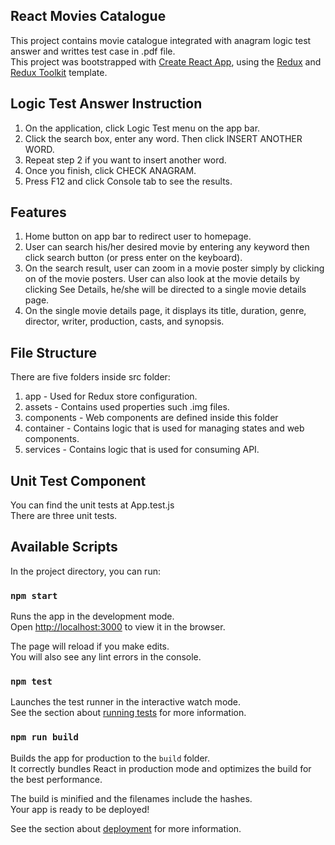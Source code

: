 ## React Movies Catalogue

This project contains movie catalogue integrated with anagram logic test answer and writtes test case in .pdf file. <br />
This project was bootstrapped with [Create React App](https://github.com/facebook/create-react-app), using the [Redux](https://redux.js.org/) and [Redux Toolkit](https://redux-toolkit.js.org/) template.

## Logic Test Answer Instruction

1. On the application, click Logic Test menu on the app bar.
2. Click the search box, enter any word. Then click INSERT ANOTHER WORD.
3. Repeat step 2 if you want to insert another word.
4. Once you finish, click CHECK ANAGRAM.
5. Press F12 and click Console tab to see the results.

## Features

1. Home button on app bar to redirect user to homepage.
2. User can search his/her desired movie by entering any keyword then click search button (or press enter on the keyboard).
3. On the search result, user can zoom in a movie poster simply by clicking on of the movie posters. User can also look at the movie details by clicking See Details, he/she will be directed to a single movie details page.
4. On the single movie details page, it displays its title, duration, genre, director, writer, production, casts, and synopsis.

## File Structure

There are five folders inside src folder:

1. app - Used for Redux store configuration.
2. assets - Contains used properties such .img files.
3. components - Web components are defined inside this folder
4. container - Contains logic that is used for managing states and web components.
5. services - Contains logic that is used for consuming API.

## Unit Test Component

You can find the unit tests at App.test.js <br />
There are three unit tests.

## Available Scripts

In the project directory, you can run:

### `npm start`

Runs the app in the development mode.<br />
Open [http://localhost:3000](http://localhost:3000) to view it in the browser.

The page will reload if you make edits.<br />
You will also see any lint errors in the console.

### `npm test`

Launches the test runner in the interactive watch mode.<br />
See the section about [running tests](https://facebook.github.io/create-react-app/docs/running-tests) for more information.

### `npm run build`

Builds the app for production to the `build` folder.<br />
It correctly bundles React in production mode and optimizes the build for the best performance.

The build is minified and the filenames include the hashes.<br />
Your app is ready to be deployed!

See the section about [deployment](https://facebook.github.io/create-react-app/docs/deployment) for more information.
